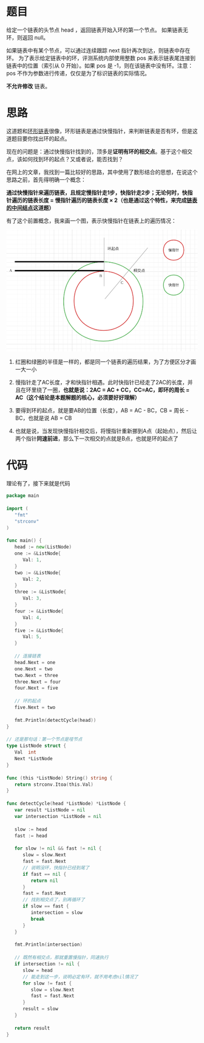 # 题目

给定一个链表的头节点  head ，返回链表开始入环的第一个节点。 如果链表无环，则返回 null。

如果链表中有某个节点，可以通过连续跟踪 next 指针再次到达，则链表中存在环。 为了表示给定链表中的环，评测系统内部使用整数 pos 来表示链表尾连接到链表中的位置（索引从 0 开始）。如果 pos 是 -1，则在该链表中没有环。注意：pos 不作为参数进行传递，仅仅是为了标识链表的实际情况。

**不允许修改** 链表。

# 思路

这道题和[环形链表](https://leetcode.cn/problems/linked-list-cycle/)很像，环形链表是通过快慢指针，来判断链表是否有环，但是这道题目要你找出环的起点。

现在的问题是：通过快慢指针找到的，顶多是**证明有环的相交点**。基于这个相交点，该如何找到环的起点？又或者说，能否找到？

在网上的文章，我找到一篇比较好的思路，其中使用了数形结合的思想，在说这个思路之前，首先得明确一个概念：

**通过快慢指针来遍历链表，且规定慢指针走1步，快指针走2步；无论何时，快指针遍历的链表长度 = 慢指针遍历的链表长度 × 2（也是通过这个特性，来完成[链表的中间结点](https://leetcode.cn/problems/middle-of-the-linked-list/)这道题）**

有了这个前置概念，我来画一个图，表示快慢指针在链表上的遍历情况：

![image-20221026125639567](markdown-img/思路.assets/image-20221026125639567.png)

1. 红圈和绿圈的半径是一样的，都是同一个链表的遍历结果，为了方便区分才画一大一小

2. 慢指针走了AC长度，才和快指针相遇。此时快指针已经走了2AC的长度，并且在环里绕了一圈，**也就是说：2AC = AC + CC，CC=AC，即环的周长 = AC（这个结论是本题解题的核心，必须要好好理解）**

3. 要得到环的起点，就是要AB的位置（长度），AB = AC - BC，CB = 周长 - BC，也就是说 AB = CB

4. 也就是说，当发现快慢指针相交后，将慢指针重新挪到A点（起始点），然后让两个指针**同速前进**，那么下一次相交的点就是B点，也就是环的起点了

# 代码

理论有了，接下来就是代码

```go
package main

import (
   "fmt"
   "strconv"
)

func main() {
   head := new(ListNode)
   one := &ListNode{
      Val: 1,
   }
   two := &ListNode{
      Val: 2,
   }
   three := &ListNode{
      Val: 3,
   }
   four := &ListNode{
      Val: 4,
   }
   five := &ListNode{
      Val: 5,
   }

   // 连接链表
   head.Next = one
   one.Next = two
   two.Next = three
   three.Next = four
   four.Next = five

   // 环的起点
   five.Next = two

   fmt.Println(detectCycle(head))
}

// 还是那句话：第一个节点是哑节点
type ListNode struct {
   Val  int
   Next *ListNode
}

func (this *ListNode) String() string {
   return strconv.Itoa(this.Val)
}

func detectCycle(head *ListNode) *ListNode {
   var result *ListNode = nil
   var intersection *ListNode = nil

   slow := head
   fast := head

   for slow != nil && fast != nil {
      slow = slow.Next
      fast = fast.Next
      // 说明没环，快指针已经到尾了
      if fast == nil {
         return nil
      }
      fast = fast.Next
      // 找到相交点了，别再循环了
      if slow == fast {
         intersection = slow
         break
      }
   }

   fmt.Println(intersection)

   // 既然有相交点，那就重置慢指针，同速执行
   if intersection != nil {
      slow = head
      // 能走到这一步，说明必定有环，就不用考虑nil情况了
      for slow != fast {
         slow = slow.Next
         fast = fast.Next
      }
      result = slow
   }

   return result
}
```